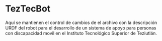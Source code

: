 # TezTecBot
Aquí se mantienen el control de cambios de el archivo con la descripción URDF del robot para el desarrollo de un sistema de apoyo para personas con discapacidad movil en el Instituto Tecnológico Superior de Teziutlán.
